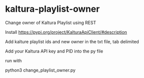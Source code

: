 # kaltura-playlist-owner
Change owner of Kaltura Playlist using REST

Install https://pypi.org/project/KalturaApiClient/#description

Add kalture playlist ids and new owner in the txt file, tab delimited

Add your Kaltura API key and PID into the py file

run with

python3 change_playlist_owner.py
